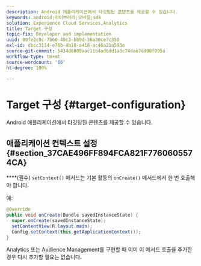 ```yaml
---
description: Android 애플리케이션에서 타깃팅된 콘텐츠를 제공할 수 있습니다.
keywords: android;라이브러리;모바일;sdk
solution: Experience Cloud Services,Analytics
title: Target 구성
topic-fix: Developer and implementation
uuid: 09fe2c9c-7b60-49c3-bb9d-36a30ce7c350
exl-id: dbcc3114-e76b-4b18-a418-ac46a21a593e
source-git-commit: 5434d8809aac11b4ad6dd1a3c74dae7dd98f095a
workflow-type: tm+mt
source-wordcount: '66'
ht-degree: 100%

---
```


# Target 구성 {#target-configuration}

Android 애플리케이션에서 타깃팅된 콘텐츠를 제공할 수 있습니다.

## 애플리케이션 컨텍스트 설정 {#section_37CAE496FF894FCA821F7760605574CA}

****(필수) `setContext()` 메서드는 기본 활동의 `onCreate()` 메서드에서 한 번 호출해야 합니다.

예:

```java
@Override 
public void onCreate(Bundle savedInstanceState) { 
  super.onCreate(savedInstanceState); 
  setContentView(R.layout.main); 
  Config.setContext(this.getApplicationContext()); 
}
```

Analytics 또는 Audience Management를 구현할 때 이미 이 메서드 호출을 추가한 경우 다시 추가할 필요는 없습니다.
